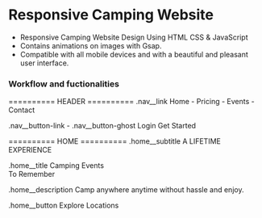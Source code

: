 # Responsive Camping Website

- Responsive Camping Website Design Using HTML CSS & JavaScript
- Contains animations on images with Gsap.
- Compatible with all mobile devices and with a beautiful and pleasant user interface.

### Workflow and fuctionalities 

========== HEADER ==========
.nav__link
Home - Pricing - Events - Contact

.nav__button-link - .nav__button-ghost
Login
Get Started


========== HOME ==========
.home__subtitle
A LIFETIME EXPERIENCE

.home__title
Camping Events <br>
To Remember

.home__description
Camp anywhere anytime without hassle and enjoy.

.home__button
Explore Locations
